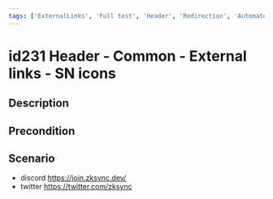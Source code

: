 ```yaml
---
tags: ['ExternalLinks', 'Full test', 'Header', 'Redirection', 'Automated']
---
```


# id231 Header - Common - External links - SN icons

## Description


## Precondition


## Scenario
- discord https://join.zksync.dev/
- twitter https://twitter.com/zksync
